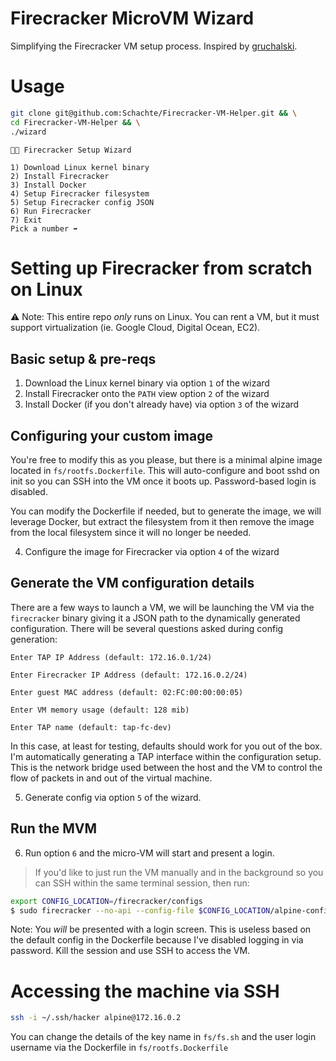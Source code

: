 # Firecracker MicroVM Wizard

Simplifying the Firecracker VM setup process. Inspired by [gruchalski](https://gruchalski.com/).

# Usage

```sh
git clone git@github.com:Schachte/Firecracker-VM-Helper.git && \
cd Firecracker-VM-Helper && \
./wizard
```

```
🧙🔥 Firecracker Setup Wizard

1) Download Linux kernel binary
2) Install Firecracker
3) Install Docker
4) Setup Firecracker filesystem
5) Setup Firecracker config JSON
6) Run Firecracker
7) Exit
Pick a number ➡️ 
```

# Setting up Firecracker from scratch on Linux

⚠️ Note: This entire repo _only_ runs on Linux. You can rent a VM, but it must support virtualization (ie. Google Cloud, Digital Ocean, EC2).

## Basic setup & pre-reqs
1. Download the Linux kernel binary via option `1` of the wizard
2. Install Firecracker onto the `PATH` view option `2` of the wizard
3. Install Docker (if you don't already have) via option `3` of the wizard

## Configuring your custom image

You're free to modify this as you please, but there is a minimal alpine image located in `fs/rootfs.Dockerfile`. This will auto-configure and boot sshd on init so you can SSH into the VM once it boots up. Password-based login is disabled.

You can modify the Dockerfile if needed, but to generate the image, we will leverage Docker, but extract the filesystem from it then remove the image from the local filesystem since it will no longer be needed.

4. Configure the image for Firecracker via option `4` of the wizard

## Generate the VM configuration details

There are a few ways to launch a VM, we will be launching the VM via the `firecracker` binary giving it a JSON path to the dynamically generated configuration. There will be several questions asked during config generation:

```
Enter TAP IP Address (default: 172.16.0.1/24)

Enter Firecracker IP Address (default: 172.16.0.2/24)

Enter guest MAC address (default: 02:FC:00:00:00:05)

Enter VM memory usage (default: 128 mib)

Enter TAP name (default: tap-fc-dev)
```

In this case, at least for testing, defaults should work for you out of the box. I'm automatically generating a TAP interface within the configuration setup. This is the network bridge used between the host and the VM to control the flow of packets in and out of the virtual machine. 

5. Generate config via option `5` of the wizard. 

## Run the MVM

6. Run option `6` and the micro-VM will start and present a login.

> If you'd like to just run the VM manually and in the background so you can SSH within the same terminal session, then run:

```sh
export CONFIG_LOCATION=/firecracker/configs
$ sudo firecracker --no-api --config-file $CONFIG_LOCATION/alpine-config.json 
```

Note: You _will_ be presented with a login screen. This is useless based on the default config in the Dockerfile because I've disabled logging in via password. Kill the session and use SSH to access the VM.

# Accessing the machine via SSH

```sh
ssh -i ~/.ssh/hacker alpine@172.16.0.2
```

You can change the details of the key name in `fs/fs.sh` and the user login username via the Dockerfile in `fs/rootfs.Dockerfile`